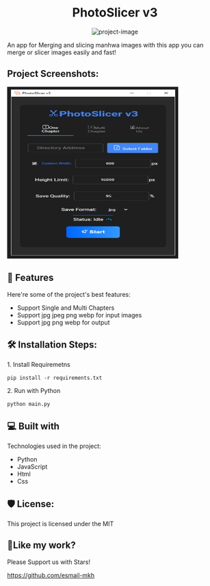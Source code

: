 <h1 align="center" id="title">PhotoSlicer v3</h1>

<p align="center"><img src="https://raw.githubusercontent.com/esmail-mkh/PhotoSlicer/main/assets/icon.ico" alt="project-image"></p>

<p id="description">An app for Merging and slicing manhwa images with this app you can merge or slicer images easily and fast!</p>

<h2>Project Screenshots:</h2>

<img src="https://raw.githubusercontent.com/esmail-mkh/PhotoSlicer/main/assets/app-image.jpg" alt="project-screenshot" width="400" height="400/">

  
  
<h2>🧐 Features</h2>

Here're some of the project's best features:

*   Support Single and Multi Chapters
*   Support jpg jpeg png webp for input images
*   Support jpg png webp for output

<h2>🛠️ Installation Steps:</h2>

<p>1. Install Requiremetns</p>

```
pip install -r requirements.txt
```

<p>2. Run with Python</p>

```
python main.py
```

  
  
<h2>💻 Built with</h2>

Technologies used in the project:

*   Python
*   JavaScript
*   Html
*   Css

<h2>🛡️ License:</h2>

This project is licensed under the MIT

<h2>💖Like my work?</h2>

Please Support us with Stars!<p>https://github.com/esmail-mkh</p>
